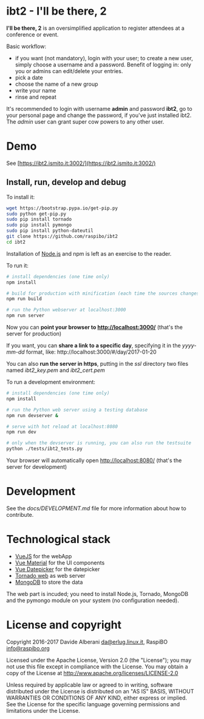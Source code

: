 # ibt2 - I'll be there, 2

**I'll be there, 2** is an oversimplified application to register attendees at a conference or event.

Basic workflow:
- if you want (not mandatory), login with your user; to create a new user, simply choose a username and a password. Benefit of logging in: only you or admins can edit/delete your entries.
- pick a date
- choose the name of a new group
- write your name
- rinse and repeat

It's recommended to login with username **admin** and password **ibt2**, go to your personal page and change the password, if you've just installed ibt2. The *admin* user can grant super cow powers to any other user.

# Demo

See [https://ibt2.ismito.it:3002/](https://ibt2.ismito.it:3002/)

## Install, run, develop and debug

To install it:
``` bash
wget https://bootstrap.pypa.io/get-pip.py
sudo python get-pip.py
sudo pip install tornado
sudo pip install pymongo
sudo pip install python-dateutil
git clone https://github.com/raspibo/ibt2
cd ibt2
```

Installation of [Node.js](https://nodejs.org/en/download/) and npm is left as an exercise to the reader.

To run it:
``` bash
# install dependencies (one time only)
npm install

# build for production with minification (each time the sources changes)
npm run build

# run the Python webserver at localhost:3000
npm run server
```

Now you can **point your browser to [http://localhost:3000/](http://localhost:3000/)** (that's the server for production)

If you want, you can **share a link to a specific day**, specifying it in the *yyyy-mm-dd* format, like: http://localhost:3000/#/day/2017-01-20

You can also **run the server in https**, putting in the *ssl* directory two files named *ibt2_key.pem* and *ibt2_cert.pem*

To run a development environment:
``` bash
# install dependencies (one time only)
npm install

# run the Python web server using a testing database
npm run devserver &

# serve with hot reload at localhost:8080
npm run dev

# only when the devserver is running, you can also run the testsuite
python ./tests/ibt2_tests.py
```

Your browser will automatically open [http://localhost:8080/](http://localhost:8080/) (that's the server for development)


Development
===========

See the *docs/DEVELOPMENT.md* file for more information about how to contribute.


Technological stack
===================

- [VueJS](https://vuejs.org/) for the webApp
- [Vue Material](https://vuematerial.github.io/) for the UI components
- [Vue Datepicker](https://github.com/charliekassel/vuejs-datepicker) for the datepicker
- [Tornado web](http://www.tornadoweb.org/) as web server
- [MongoDB](https://www.mongodb.org/) to store the data

The web part is incuded; you need to install Node.js, Tornado, MongoDB and the pymongo module on your system (no configuration needed).


License and copyright
=====================

Copyright 2016-2017 Davide Alberani <da@erlug.linux.it>, RaspiBO <info@raspibo.org>

Licensed under the Apache License, Version 2.0 (the "License");
you may not use this file except in compliance with the License.
You may obtain a copy of the License at http://www.apache.org/licenses/LICENSE-2.0

Unless required by applicable law or agreed to in writing, software
distributed under the License is distributed on an "AS IS" BASIS,
WITHOUT WARRANTIES OR CONDITIONS OF ANY KIND, either express or implied.
See the License for the specific language governing permissions and
limitations under the License.

